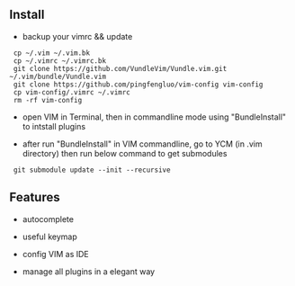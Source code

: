 ## Install

* backup your vimrc && update
```
 cp ~/.vim ~/.vim.bk
 cp ~/.vimrc ~/.vimrc.bk
 git clone https://github.com/VundleVim/Vundle.vim.git ~/.vim/bundle/Vundle.vim
 git clone https://github.com/pingfengluo/vim-config vim-config
 cp vim-config/.vimrc ~/.vimrc
 rm -rf vim-config
```
* open VIM in Terminal, then in commandline mode using "BundleInstall" to intstall plugins

* after run "BundleInstall" in VIM commandline, go to YCM (in .vim directory) then run below command to get submodules

```
 git submodule update --init --recursive
```

## Features

* autocomplete

* useful keymap

* config VIM as IDE

* manage all plugins in a elegant way
